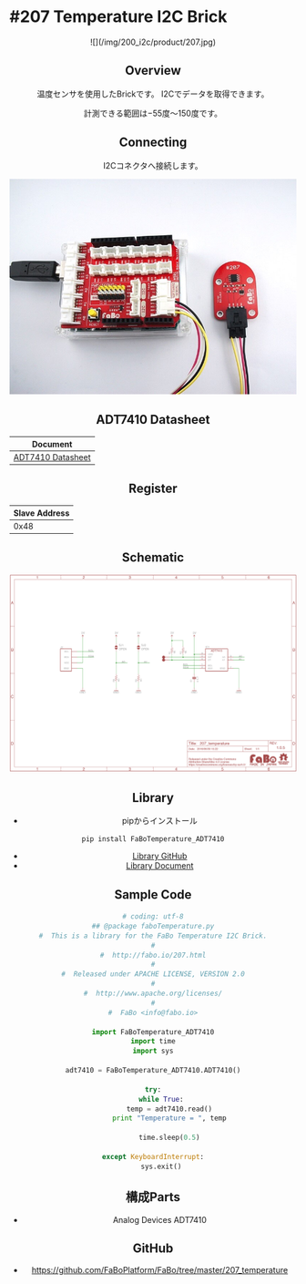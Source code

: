 # #207 Temperature I2C Brick

<center>![](/img/200_i2c/product/207.jpg)
<!--COLORME-->

## Overview
温度センサを使用したBrickです。
I2Cでデータを取得できます。

計測できる範囲は−55度〜150度です。

## Connecting
I2Cコネクタへ接続します。

![](/img/200_i2c/connect/207_temperature_connect.jpg)

## ADT7410 Datasheet
| Document |
| -- |
| [ADT7410 Datasheet](http://www.analog.com/media/en/technical-documentation/data-sheets/ADT7410.pdf) |

## Register
| Slave Address |
| -- |
| 0x48 |

## Schematic
![](/img/200_i2c/schematic/207_temperature.png)

## Library

- pipからインストール
```
pip install FaBoTemperature_ADT7410
```
- [Library GitHub](https://github.com/FaBoPlatform/FaBoTemperature-ADT7410-Python)
- [Library Document](http://fabo.io/doxygen/FaBoTemperature-ADT7410-Python/)

## Sample Code

```python
# coding: utf-8
## @package faboTemperature.py
#  This is a library for the FaBo Temperature I2C Brick.
#
#  http://fabo.io/207.html
#
#  Released under APACHE LICENSE, VERSION 2.0
#
#  http://www.apache.org/licenses/
#
#  FaBo <info@fabo.io>

import FaBoTemperature_ADT7410
import time
import sys

adt7410 = FaBoTemperature_ADT7410.ADT7410()

try:
    while True:
        temp = adt7410.read()
        print "Temperature = ", temp

        time.sleep(0.5)

except KeyboardInterrupt:
    sys.exit()
```

## 構成Parts
- Analog Devices ADT7410

## GitHub
- https://github.com/FaBoPlatform/FaBo/tree/master/207_temperature
